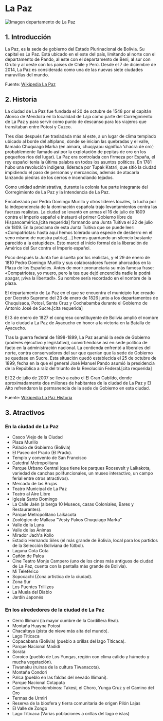 # La Paz 
![Imagen departamento de La Paz](https://upload.wikimedia.org/wikipedia/commons/c/cb/DPTO_LP_003.png)
## 1. Introducción 

La Paz, es la sede de gobierno del Estado Plurinacional de Bolivia. Su capital es La Paz. Está ubicado en el este del país, limitando al norte con el departamento de Pando, al este con el departamento de Beni, al sur con Oruto y al oeste con los paises de Chile y Perú. Desde el 7 de diciembre de 2014, La Paz es considerada como una de las nuevas siete ciudades maravillas del mundo.

Fuente: [Wikipedia La Paz](https://es.wikipedia.org/wiki/La_Paz)

## 2. Historia
La ciudad de La Paz fue fundada el 20 de octubre de 1548 por el capitán Alonso de Mendoza en la localidad de Laja como parte del Corregimiento de La Paz y para servir como punto de descanso para los viajeros que transitaban entre Potosí y Cuzco.

Tres días después fue trasladada más al este, a un lugar de clima templado ubicado al borde del altiplano,​ donde se inician las quebradas y el valle, llamado Chuquiago Marka (en aimara, chuqiyapu significa ‘chacra de oro’; probablemente llamado así por la explotación de pepitas de oro en los pequeños ríos del lugar). La Paz era controlada con firmeza por España, el rey español tenía la última palabra en todos los asuntos políticos. En 1781 hubo una revolución indígena, liderada por Tupak Katari, que sitió la ciudad impidiendo el paso de personas y mercancías, además de atacarla lanzando piedras de los cerros e incendiando tejados.

Como unidad administrativa, durante la colonia fue parte integrante del Corregimiento de La Paz y la Intendencia de La Paz.

Encabezado por Pedro Domingo Murillo y otros líderes locales, la lucha por la independencia de la dominación española trajo levantamientos contra las fuerzas realistas. La ciudad se levantó en armas el 16 de julio de 1809 contra el Imperio español e instauró el primer Gobierno libre de Hispanoamérica,[cita requerida] formando una Junta Tuitiva el 22 de julio de 1809. En la proclama de esta Junta Tuitiva que se puede leer: «Compatriotas: hasta aquí hemos tolerado una especie de destierro en el seno mismo de nuestra patria;[...] hemos guardando un silencio bastante parecido a la estupidez». Esto marcó el inicio formal de la liberación de América del Sur contra el Imperio español.

Poco después la Junta fue disuelta por los realistas, y el 29 de enero de 1810 Pedro Domingo Murillo y sus colaboradores fueron ahorcados en la Plaza de los Españoles. Antes de morir pronunciaría su más famosa frase: «Compatriotas, yo muero, pero la tea que dejó encendida nadie la podrá apagar, ¡viva la libertad!». Su nombre sería recordado en el nombre de la plaza.

El departamento de La Paz en el que se encuentra el municipio fue creado por Decreto Supremo del 23 de enero de 1826 junto a los departamentos de Chuquisaca, Potosí, Santa Cruz y Cochabamba durante el Gobierno de Antonio José de Sucre.[cita requerida]

El 3 de enero de 1827 el congreso constituyente de Bolivia amplió el nombre de la ciudad a La Paz de Ayacucho en honor a la victoria en la Batalla de Ayacucho.

Tras la guerra federal de 1898-1899, La Paz asumió la sede de Gobierno (poderes ejecutivo y legislativo), convirtiéndose así en sede política de facto en la administración nacional. La contienda enfrentó a liberales del norte, contra conservadores del sur que querían que la sede de Gobierno se quedase en Sucre. Esta situación quedó establecida el 25 de octubre de 1899, fecha en la que el general José Manuel Pando asumió la presidencia de la República a raíz del triunfo de la Revolución Federal.[cita requerida]

El 22 de julio de 2007 se llevó a cabo el El Gran Cabildo, donde aproximadamente dos millones de habitantes de la ciudad de La Paz y El Alto refrendaron la permanencia de la sede de Gobierno en esta ciudad.


Fuente: [Wikipedia La Paz Historia](https://es.wikipedia.org/wiki/La_Paz#Historia)

## 3. Atractivos

### En la ciudad de La Paz

* Casco Viejo de la Ciudad
* Plaza Murillo
* Palacio de Gobierno (Bolivia)
* El Paseo del Prado (El Prado).
* Templo y convento de San Francisco
* Catedral Metropolitana
* Parque Urbano Central (que tiene los parques Roosevelt y Laikakota, variedad de canchas polifuncionales, un museo interactivo, un campo ferial entre otros atractivos).
* Mercado de las Brujas
* Teatro Municipal de La Paz
* Teatro al Aire Libre
* Iglesia Santo Domingo
* La Calle Jaén (alberga 10 Museos, casas Coloniales, Bares y Restaurantes).
* Parque Metropolitano Laikacota
* Zoológico de Mallasa "Vesty Pakos Chuquiago Marka"
* Valle de la Luna
* Valle de las Ánimas
* Mirador Jach'a Kollo
* Estadio Hernando Siles (el más grande de Bolivia, local para los partidos de la Selección Boliviana de fútbol).
* Laguna Cota Cota
* Cañón de Palca
* Cine Teatro Monje Campero (uno de los cines más antiguos de ciudad de La Paz, cuenta con la pantalla más grande de Bolivia).
* Mi Teleférico
* Sopocachi (Zona artística de la ciudad).
* Zona Sur
* Los Puentes Trillizos
* La Muela del Diablo
* Jardín Japonés

### En los alrededores de la ciudad de La Paz

* Cerro Illimani (la mayor cumbre de la Cordillera Real).
* Montaña Huayna Potosí
* Chacaltaya (pista de nieve más alta del mundo).
* Lago Titicaca
* Copacabana (Bolivia) (pueblo a orillas del lago Titicaca).
* Parque Nacional Madidi
* Sorata
* Coroico (pueblo de Los Yungas, región con clima cálido y húmedo y mucha vegetación).
* Tiwanaku (ruinas de la cultura Tiwanacota).
* Montaña Condori
* Palca (pueblo en las faldas del nevado Illimani).
* Parque Nacional Cotapata
* Caminos Precolombinos: Takesi, el Choro, Yunga Cruz y el Camino del Oro
* Termas de Urmiri
* Reserva de la biosfera y tierra comunitaria de origen Pilón Lajas
* El Valle de Zongo
* Lago Titicaca (Varias poblaciones a orillas del lago e islas)

